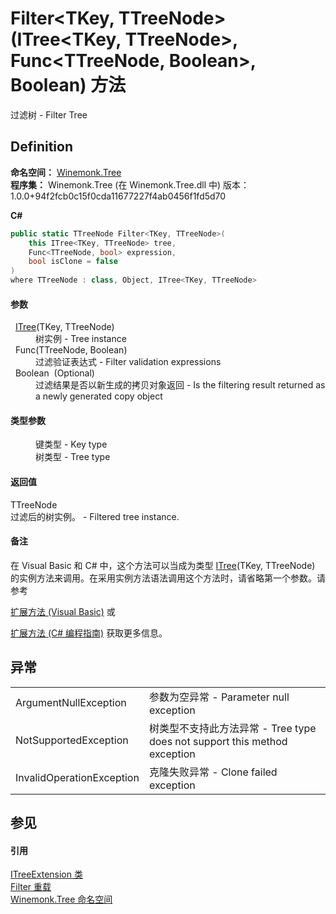 # Filter&lt;TKey, TTreeNode&gt;(ITree&lt;TKey, TTreeNode&gt;, Func&lt;TTreeNode, Boolean&gt;, Boolean) 方法


过滤树 - Filter Tree



## Definition
**命名空间：** <a href="N_Winemonk_Tree.md">Winemonk.Tree</a>  
**程序集：** Winemonk.Tree (在 Winemonk.Tree.dll 中) 版本：1.0.0+94f2fcb0c15f0cda11677227f4ab0456f1fd5d70

**C#**
``` C#
public static TTreeNode Filter<TKey, TTreeNode>(
	this ITree<TKey, TTreeNode> tree,
	Func<TTreeNode, bool> expression,
	bool isClone = false
)
where TTreeNode : class, Object, ITree<TKey, TTreeNode>

```



#### 参数
<dl><dt>  <a href="T_Winemonk_Tree_ITree_2.md">ITree</a>(TKey, TTreeNode)</dt><dd>树实例 - Tree instance</dd><dt>  Func(TTreeNode, Boolean)</dt><dd>过滤验证表达式 - Filter validation expressions</dd><dt>  Boolean  (Optional)</dt><dd>过滤结果是否以新生成的拷贝对象返回 - Is the filtering result returned as a newly generated copy object</dd></dl>

#### 类型参数
<dl><dt /><dd>键类型 - Key type</dd><dt /><dd>树类型 - Tree type</dd></dl>

#### 返回值
TTreeNode  
过滤后的树实例。 - Filtered tree instance.

#### 备注
在 Visual Basic 和 C# 中，这个方法可以当成为类型 <a href="T_Winemonk_Tree_ITree_2.md">ITree</a>(TKey, TTreeNode) 的实例方法来调用。在采用实例方法语法调用这个方法时，请省略第一个参数。请参考 <a href="https://docs.microsoft.com/dotnet/visual-basic/programming-guide/language-features/procedures/extension-methods" target="_blank" rel="noopener noreferrer">

扩展方法 (Visual Basic)</a> 或 <a href="https://docs.microsoft.com/dotnet/csharp/programming-guide/classes-and-structs/extension-methods" target="_blank" rel="noopener noreferrer">

扩展方法 (C# 编程指南)</a> 获取更多信息。

## 异常
<table>
<tr>
<td>ArgumentNullException</td>
<td>参数为空异常 - Parameter null exception</td></tr>
<tr>
<td>NotSupportedException</td>
<td>树类型不支持此方法异常 - Tree type does not support this method exception</td></tr>
<tr>
<td>InvalidOperationException</td>
<td>克隆失败异常 - Clone failed exception</td></tr>
</table>

## 参见


#### 引用
<a href="T_Winemonk_Tree_ITreeExtension.md">ITreeExtension 类</a>  
<a href="Overload_Winemonk_Tree_ITreeExtension_Filter.md">Filter 重载</a>  
<a href="N_Winemonk_Tree.md">Winemonk.Tree 命名空间</a>  
